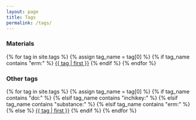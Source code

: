 ```yaml
---
layout: page
title: Tags
permalink: /tags/
---
```


### Materials

<div class="tag-cloud">
{% for tag in site.tags %}
  {% assign tag_name = tag[0] %}
  {% if tag_name contains "erm:" %}
    <span style="font-size: {{ tag | last | size | times: 500 | divided_by: site.tags.size | plus: 100  }}%">
      <a href="{{ tag_name | replace: 'ERM', 'erm/ERM' | slice: 4,20 | prepend: '/substance/' | relative_url }}">{{ tag | first  }}</a>
    </span>
  {% endif %}
{% endfor %}
</div>

### Other tags

<div class="tag-cloud">
{% for tag in site.tags %}
  {% assign tag_name = tag[0] %}
  {% if tag_name contains "doi:" %}
  {% elsif tag_name contains "inchikey:" %}
  {% elsif tag_name contains "substance:" %}
  {% elsif tag_name contains "erm:" %}
  {% else %}
    <span style="font-size: {{ tag | last | size | times: 500 | divided_by: site.tags.size | plus: 100  }}%">
      <a href="{{ '/tag/' | append: tag_name | relative_url }}">{{ tag | first }}</a>
    </span>
  {% endif %}
{% endfor %}
</div>
